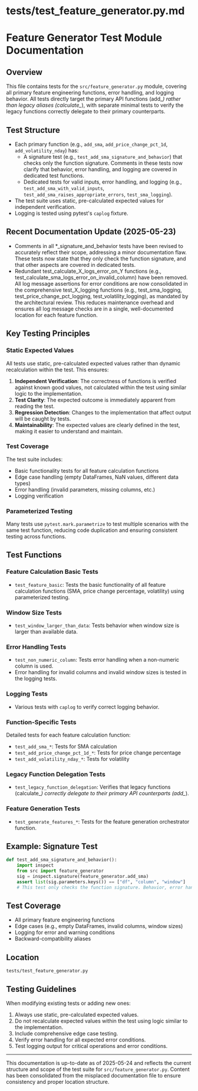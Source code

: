 # tests/test_feature_generator.py.md

# Feature Generator Test Module Documentation

## Overview
This file contains tests for the `src/feature_generator.py` module, covering all primary feature engineering functions, error handling, and logging behavior. All tests directly target the primary API functions (add_*) rather than legacy aliases (calculate_*), with separate minimal tests to verify the legacy functions correctly delegate to their primary counterparts.

## Test Structure
- Each primary function (e.g., `add_sma`, `add_price_change_pct_1d`, `add_volatility_nday`) has:
  - A signature test (e.g., `test_add_sma_signature_and_behavior`) that checks only the function signature. Comments in these tests now clarify that behavior, error handling, and logging are covered in dedicated test functions.
  - Dedicated tests for valid inputs, error handling, and logging (e.g., `test_add_sma_with_valid_inputs`, `test_add_sma_raises_appropriate_errors`, `test_sma_logging`).
- The test suite uses static, pre-calculated expected values for independent verification.
- Logging is tested using pytest's `caplog` fixture.

## Recent Documentation Update (2025-05-23)
- Comments in all *_signature_and_behavior tests have been revised to accurately reflect their scope, addressing a minor documentation flaw. These tests now state that they only check the function signature, and that other aspects are covered in dedicated tests.
- Redundant test_calculate_X_logs_error_on_Y functions (e.g., test_calculate_sma_logs_error_on_invalid_column) have been removed. All log message assertions for error conditions are now consolidated in the comprehensive test_X_logging functions (e.g., test_sma_logging, test_price_change_pct_logging, test_volatility_logging), as mandated by the architectural review. This reduces maintenance overhead and ensures all log message checks are in a single, well-documented location for each feature function.

## Key Testing Principles

### Static Expected Values
All tests use static, pre-calculated expected values rather than dynamic recalculation within the test. This ensures:

1. **Independent Verification**: The correctness of functions is verified against known good values, not calculated within the test using similar logic to the implementation.
2. **Test Clarity**: The expected outcome is immediately apparent from reading the test.
3. **Regression Detection**: Changes to the implementation that affect output will be caught by tests.
4. **Maintainability**: The expected values are clearly defined in the test, making it easier to understand and maintain.

### Test Coverage
The test suite includes:

- Basic functionality tests for all feature calculation functions
- Edge case handling (empty DataFrames, NaN values, different data types)
- Error handling (invalid parameters, missing columns, etc.)
- Logging verification

### Parameterized Testing
Many tests use `pytest.mark.parametrize` to test multiple scenarios with the same test function, reducing code duplication and ensuring consistent testing across functions.

## Test Functions

### Feature Calculation Basic Tests
- `test_feature_basic`: Tests the basic functionality of all feature calculation functions (SMA, price change percentage, volatility) using parameterized testing.

### Window Size Tests
- `test_window_larger_than_data`: Tests behavior when window size is larger than available data.

### Error Handling Tests
- `test_non_numeric_column`: Tests error handling when a non-numeric column is used.
- Error handling for invalid columns and invalid window sizes is tested in the logging tests.

### Logging Tests
- Various tests with `caplog` to verify correct logging behavior.

### Function-Specific Tests
Detailed tests for each feature calculation function:
- `test_add_sma_*`: Tests for SMA calculation
- `test_add_price_change_pct_1d_*`: Tests for price change percentage
- `test_add_volatility_nday_*`: Tests for volatility

### Legacy Function Delegation Tests
- `test_legacy_function_delegation`: Verifies that legacy functions (calculate_*) correctly delegate to their primary API counterparts (add_*).

### Feature Generation Tests
- `test_generate_features_*`: Tests for the feature generation orchestrator function.

## Example: Signature Test
```python
def test_add_sma_signature_and_behavior():
    import inspect
    from src import feature_generator
    sig = inspect.signature(feature_generator.add_sma)
    assert list(sig.parameters.keys()) == ["df", "column", "window"]
    # This test only checks the function signature. Behavior, error handling, and logging are covered in dedicated test functions like test_add_sma_with_valid_inputs, test_add_sma_raises_appropriate_errors, and test_sma_logging.
```

## Test Coverage
- All primary feature engineering functions
- Edge cases (e.g., empty DataFrames, invalid columns, window sizes)
- Logging for error and warning conditions
- Backward-compatibility aliases

## Location
`tests/test_feature_generator.py`

## Testing Guidelines
When modifying existing tests or adding new ones:

1. Always use static, pre-calculated expected values.
2. Do not recalculate expected values within the test using logic similar to the implementation.
3. Include comprehensive edge case testing.
4. Verify error handling for all expected error conditions.
5. Test logging output for critical operations and error conditions.

---
This documentation is up-to-date as of 2025-05-24 and reflects the current structure and scope of the test suite for `src/feature_generator.py`. Content has been consolidated from the misplaced documentation file to ensure consistency and proper location structure.

